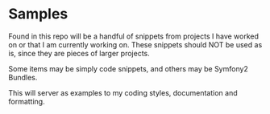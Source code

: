 Samples
=======

Found in this repo will be a handful of snippets from projects I have worked on or that I am currently working on.
These snippets should NOT be used as is, since they are pieces of larger projects.

Some items may be simply code snippets, and others may be Symfony2 Bundles.

This will server as examples to my coding styles, documentation and formatting.
